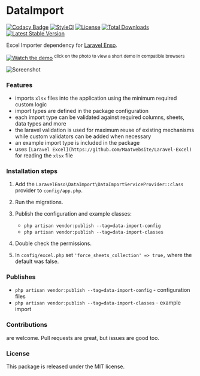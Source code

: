 <!--h--> 
# DataImport

[![Codacy Badge](https://api.codacy.com/project/badge/Grade/b169a2f09f864cd5b274ce63008f04b9)](https://www.codacy.com/app/laravel-enso/DataImport?utm_source=github.com&amp;utm_medium=referral&amp;utm_content=laravel-enso/DataImport&amp;utm_campaign=Badge_Grade)
[![StyleCI](https://styleci.io/repos/89221336/shield?branch=master)](https://styleci.io/repos/89221336)
[![License](https://poser.pugx.org/laravel-enso/dataimport/license)](https://https://packagist.org/packages/laravel-enso/dataimport)
[![Total Downloads](https://poser.pugx.org/laravel-enso/dataimport/downloads)](https://packagist.org/packages/laravel-enso/dataimport)
[![Latest Stable Version](https://poser.pugx.org/laravel-enso/dataimport/version)](https://packagist.org/packages/laravel-enso/dataimport)
<!--/h-->

Excel Importer dependency for [Laravel Enso](https://github.com/laravel-enso/Enso).

[![Watch the demo](https://laravel-enso.github.io/dataimport/screenshots/Selection_006.png)](https://laravel-enso.github.io/dataimport/videos/demo_01.webm)
<sup>click on the photo to view a short demo in compatible browsers</sup>

![Screenshot](https://laravel-enso.github.io/dataimport/screenshots/Selection_007.png)


### Features

- imports `xlsx` files into the application using the minimum required custom logic
- import types are defined in the package configuration
- each import type can be validated against required columns, sheets, data types and more
- the laravel validation is used for maximum reuse of existing mechanisms while custom validators can be added when necessary 
- an example import type is included in the package
- uses `[Laravel Excel](https://github.com/Maatwebsite/Laravel-Excel)` for reading the `xlsx` file

### Installation steps

1. Add the `LaravelEnso\DataImport\DataImportServiceProvider::class` provider to `config/app.php`.

2. Run the migrations. 

3. Publish the configuration and example classes:
    * `php artisan vendor:publish --tag=data-import-config`
    * `php artisan vendor:publish --tag=data-import-classes`
 
4. Double check the permissions.

5. In `config/excel.php` set `'force_sheets_collection' => true,` where the default was false.

### Publishes

- `php artisan vendor:publish --tag=data-import-config` - configuration files
- `php artisan vendor:publish --tag=data-import-classes` - example import

<!--h-->
### Contributions

are welcome. Pull requests are great, but issues are good too.

### License

This package is released under the MIT license.
<!--/h-->